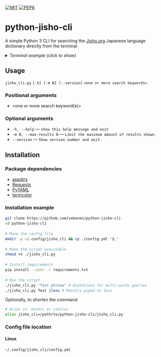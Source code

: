 [![MIT](https://img.shields.io/github/license/vakanen/python-jisho-cli)](LICENSE)
[![PEP8](https://img.shields.io/badge/code%20style-pep8-orange.svg)](https://www.python.org/dev/peps/pep-0008/)

# python-jisho-cli
A simple Python 3 CLI for searching the [Jisho.org](https://jisho.org/) Japanese language dictionary directly from the terminal.

<details>
  <summary><i>Terminal example (click to show)</i></summary>

![Terminal example](example.svg?raw=true)
</details>

## Usage

`jisho_cli.py` `[-h] [-m N] [--version]` `<one or more search keywords>`

### Positional arguments
- <one or more search keyword(s)>

### Optional arguments
- `-h, --help` ― `show this help message and exit`
- `-m N, --max-results N` ― `Limit the maximum amount of results shown.`
- `--version` ― `Show version number and exit.`

## Installation

### Package dependencies
- [appdirs](https://pypi.org/project/appdirs/)
- [Requests](https://pypi.org/project/requests/)
- [PyYAML](https://pypi.org/project/PyYAML/)
- [termcolor](https://pypi.org/project/termcolor/)

### Installation example
```bash
git clone https://github.com/vakanen/python-jisho-cli
cd python-jisho-cli

# Move the config file
mkdir -p ~/.config/jisho_cli && cp ./config.yml "$_"

# Make the script executable
chmod +x ./jisho_cli.py

# Install requirements
pip install --user -r requirements.txt

# Run the script
./jisho_cli.py "Test phrase" # Quotations for multi-words queries
./jisho_cli.py Test |less # Results piped to less
```

Optionally, to shorten the command:
```bash
# Alias in .bashrc or similar
alias jisho_cli=/path/to/python-jisho-cli/jisho_cli.py
```

### Config file location
#### Linux
`~/.config/jisho_cli/config.yml`
